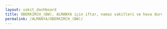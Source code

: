 ```yaml
---
layout: vakit_dashboard
title: OBERKIRCH_(BW), ALMANYA için iftar, namaz vakitleri ve hava durumu - ilçe/eyalet seç
permalink: /ALMANYA/OBERKIRCH_(BW)/
---
```


<script type="text/javascript">
  var GLOBAL_COUNTRY = 'ALMANYA';
  var GLOBAL_CITY = 'OBERKIRCH_(BW)';
  var GLOBAL_STATE = '';
  var lat = 72;
  var lon = 21;
</script>
